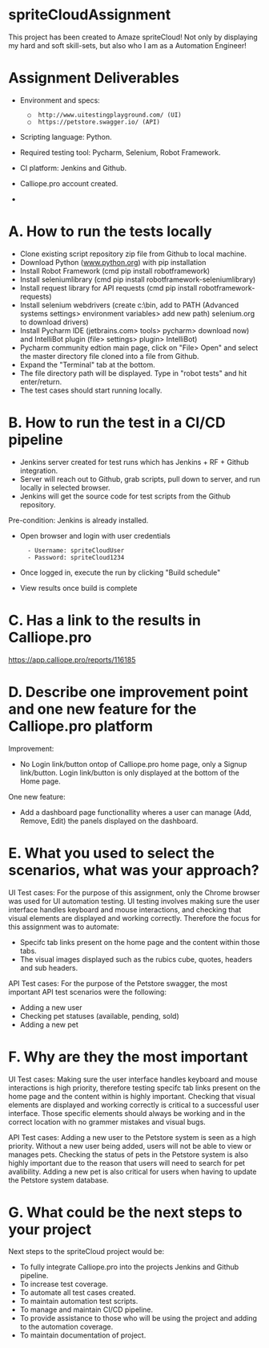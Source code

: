 # spriteCloudAssignment

This project has been created to Amaze spriteCloud!
Not only by displaying my hard and soft skill-sets, but also who I am as a Automation Engineer!

# Assignment Deliverables

- Environment and specs:

        ○  http://www.uitestingplayground.com/ (UI)
        ○  https://petstore.swagger.io/ (API)
- Scripting language: Python.
- Required testing tool: Pycharm, Selenium, Robot Framework.
- CI platform: Jenkins and Github.
- Calliope.pro account created.
-
# A. How to run the tests locally
- Clone existing script repository zip file from Github to local machine.
- Download Python (www.python.org) with pip installation
- Install Robot Framework (cmd pip install robotframework)
- Install seleniumlibrary (cmd pip install robotframework-seleniumlibrary)
- Install request library for API requests (cmd pip install robotframework-requests)
- Install selenium webdrivers (create c:\bin, add to PATH (Advanced systems settings> environment variables> add new path) selenium.org to download drivers)
- Install Pycharm IDE (jetbrains.com> tools> pycharm> download now) and IntelliBot plugin (file> settings> plugin> IntelliBot)
- Pycharm community edtion main page, click on "File> Open" and select the master directory file cloned into a file from Github.
- Expand the "Terminal" tab at the bottom.
- The file directory path will be displayed. Type in "robot tests" and hit enter/return.
- The test cases should start running locally.

# B. How to run the test in a CI/CD pipeline
- Jenkins server created for test runs which has Jenkins + RF + Github integration.
- Server will reach out to Github, grab scripts, pull down to server, and run locally in selected browser.
- Jenkins will get the source code for test scripts from the Github repository.

Pre-condition: Jenkins is already installed.
- Open browser and login with user credentials

        - Username: spriteCloudUser        
        - Password: spriteCloud1234        
- Once logged in, execute the run by clicking "Build schedule"
- View results once build is complete

# C. Has a link to the results in Calliope.pro
https://app.calliope.pro/reports/116185

# D. Describe one improvement point and one new feature for the Calliope.pro platform

Improvement:
- No Login link/button ontop of Calliope.pro home page, only a Signup link/button. Login link/button is only displayed at the bottom of the Home page.

One new feature:
- Add a dashboard page functionallity wheres a user can manage (Add, Remove, Edit) the panels displayed on the dashboard. 

# E. What you used to select the scenarios, what was your approach?
UI Test cases:
For the purpose of this assignment, only the Chrome browser was used for UI automation testing.
UI testing involves making sure the user interface handles keyboard and mouse interactions, and checking that visual elements are displayed and working correctly.
Therefore the focus for this assignment was to automate:
- Specifc tab links present on the home page and the content within those tabs.
- The visual images displayed such as the rubics cube, quotes, headers and sub headers.

API Test cases:
For the purpose of the Petstore swagger, the most important API test scenarios were the following:
- Adding a new user
- Checking pet statuses (available, pending, sold)
- Adding a new pet

# F. Why are they the most important
UI Test cases:
Making sure the user interface handles keyboard and mouse interactions is high priority, therefore testing specifc tab links present on the home page and the content within is highly important.
Checking that visual elements are displayed and working correctly is critical to a successful user interface. Those specific elements should always be working and in the correct location with no grammer mistakes and visual bugs.

API Test cases:
Adding a new user to the Petstore system is seen as a high priority. Without a new user being added, users will not be able to view or manages pets.
Checking the status of pets in the Petstore system is also highly important due to the reason that users will need to search for pet avalibility.
Adding a new pet is also critical for users when having to update the Petstore system database.

# G. What could be the next steps to your project
Next steps to the spriteCloud project would be:
- To fully integrate Calliope.pro into the projects Jenkins and Github pipeline.
- To increase test coverage.
- To automate all test cases created.
- To maintain automation test scripts.
- To manage and maintain CI/CD pipeline.
- To provide assistance to those who will be using the project and adding to the automation coverage.
- To maintain documentation of project.
